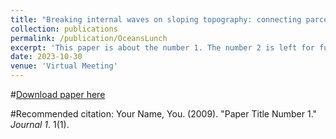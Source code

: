```yaml
---
title: "Breaking internal waves on sloping topography: connecting parcel displacements to overturn size, interior-boundary exchanges, and mixing" % Project
collection: publications
permalink: /publication/OceansLunch
excerpt: 'This paper is about the number 1. The number 2 is left for future work.'
date: 2023-10-30
venue: 'Virtual Meeting'
---
```


#[Download paper here](http://academicpages.github.io/files/paper1.pdf)

#Recommended citation: Your Name, You. (2009). "Paper Title Number 1." <i>Journal 1</i>. 1(1).
